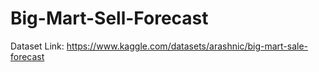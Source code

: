 # Big-Mart-Sell-Forecast
Dataset Link: https://www.kaggle.com/datasets/arashnic/big-mart-sale-forecast
